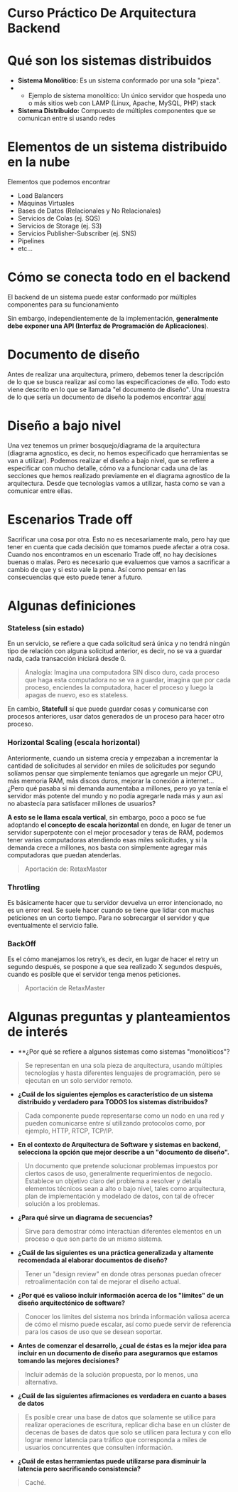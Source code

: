 # Curso Práctico De Arquitectura Backend

# Qué son los sistemas distribuidos

- **Sistema Monolítico:** Es un sistema conformado por una sola "pieza". 
- - Ejemplo de sistema monolítico: Un único servidor que hospeda uno o más sitios web con LAMP (Linux, Apache, MySQL, PHP) stack 
- **Sistema Distribuido:** Compuesto de múltiples componentes que se comunican entre si usando redes

# Elementos de un sistema distribuido en la nube

Elementos que podemos encontrar
- Load Balancers
- Máquinas Virtuales
- Bases de Datos (Relacionales y No Relacionales) 
- Servicios de Colas (ej. SQS) 
- Servicios de Storage (ej. S3)
- Servicios Publisher-Subscriber (ej. SNS) 
- Pipelines
- etc... 

# Cómo se conecta todo en el backend

El backend de un sistema puede estar conformado por múltiples componentes para su funcionamiento 

Sin embargo, independientemente de la implementación, **generalmente debe exponer una API (Interfaz de Programación de Aplicaciones**). 

# Documento de diseño 
Antes de realizar una arquitectura, primero, debemos tener la descripción de lo que se busca realizar así como 
las especificaciones de ello. Todo esto viene descrito en lo que se llamada "el documento de diseño". 
Una muestra de lo que sería un documento de diseño la podemos encontrar [aquí](https://github.com/jorgevgut/airquality-mx/wiki/High-level-System-Design)

# Diseño a bajo nivel 

Una vez tenemos un primer bosquejo/diagrama de la arquitectura (diagrama agnostico, es decir, no hemos especificado que herramientas se van a 
utilizar). Podemos realizar el diseño a bajo nivel, que se refiere a especificar con mucho detalle, cómo va a funcionar cada una de las secciones
que hemos realizado previamente en el diagrama agnostico de la arquitectura. Desde que tecnologías vamos a utilizar, hasta como se van a comunicar
entre ellas.

# Escenarios Trade off
Sacrificar una cosa por otra. Esto no es necesariamente malo, pero hay que tener en cuenta que cada decisión que tomamos puede afectar a otra cosa.
Cuando nos encontramos en un escenario Trade off, no hay decisiones buenas o malas. Pero es necesario que evaluemos que vamos a sacrificar
a cambio de que y si esto vale la pena. Así como pensar en las consecuencias que esto puede tener a futuro. 

# Algunas definiciones

### Stateless (sin estado)

En un servicio, se refiere a que cada solicitud será única y no tendrá ningún tipo de relación con alguna solicitud anterior, es decir, no se va a 
guardar nada, cada transacción iniciará desde 0. 

> Analogía: Imagina una computadora SIN disco duro, cada proceso que haga esta computadora no se va a guardar, imagina que por cada proceso, enciendes la computadora, hacer el proceso y luego la apagas de nuevo, eso es stateless.

En cambio, **Statefull** sí que puede guardar cosas y comunicarse con procesos anteriores, usar datos generados de un proceso para hacer otro proceso.

### Horizontal Scaling (escala horizontal)

Anteriormente, cuando un sistema crecía y empezaban a incrementar la cantidad de solicitudes al servidor en miles de solicitudes por segundo
solíamos pensar que simplemente teníamos que agregarle un mejor CPU, más memoria RAM, más discos duros, mejorar la conexión a internet…
¿Pero qué pasaba si mi demanda aumentaba a millones, pero yo ya tenía el servidor más potente del mundo y no podía agregarle nada más
y aun así no abastecía para satisfacer millones de usuarios?

**A esto se le llama escala vertical**, sin embargo, poco a poco se fue adoptando **el concepto de escala horizontal** en donde, en lugar de
tener un servidor superpotente con el mejor procesador y teras de RAM, podemos tener varias computadoras atendiendo esas miles solicitudes,
y si la demanda crece a millones, nos basta con simplemente agregar más computadoras que puedan atenderlas.

> Aportación de: RetaxMaster


### Throtling
Es básicamente hacer que tu servidor devuelva un error intencionado, no es un error real. Se suele hacer cuando se tiene que lidiar con muchas 
peticiones en un corto tiempo. Para no sobrecargar el servidor y que eventualmente el servicio falle.

### BackOff
Es el cómo manejamos los retry’s, es decir, en lugar de hacer el retry un segundo después, se pospone a que sea realizado X segundos después, cuando es posible que el servidor tenga menos peticiones.

> Aportación de RetaxMaster

# Algunas preguntas y planteamientos de interés

- **¿Por qué se refiere a algunos sistemas como sistemas "monolíticos"?
> Se representan en una sola pieza de arquitectura, usando múltiples
tecnologías y hasta diferentes lenguajes de programación, pero se ejecutan
en un solo servidor remoto.

- **¿Cuál de los siguientes ejemplos es característico de un sistema 
distribuido y verdadero para TODOS los sistemas distribuidos?**
> Cada componente puede representarse como un nodo en una red y pueden 
comunicarse entre sí utilizando protocolos como, por ejemplo, HTTP, RTCP, 
TCP/IP.

- **En el contexto de Arquitectura de Software y sistemas en backend,
selecciona la opción que mejor describe a un "documento de diseño".**
> Un documento que pretende solucionar problemas impuestos por ciertos casos 
de uso, generalmente requerimientos de negocio. Establece un objetivo claro 
del problema a resolver y detalla elementos técnicos sean a alto o bajo 
nivel, tales como arquitectura, plan de implementación y modelado de datos, 
con tal de ofrecer solución a los problemas.

- **¿Para qué sirve un diagrama de secuencias?**
> Sirve para demostrar cómo interactúan diferentes elementos en un proceso o 
que son parte de un mismo sistema.

- **¿Cuál de las siguientes es una práctica generalizada y altamente 
recomendada al elaborar documentos de diseño?**
>  Tener un "design review" en donde otras personas puedan ofrecer 
retroalimentación con tal de mejorar el diseño actual.

- **¿Por qué es valioso incluir información acerca de los "límites" de un 
diseño arquitectónico de software?**
> Conocer los límites del sistema nos brinda información valiosa acerca de 
cómo el mismo puede escalar, así como puede servir de referencia para los 
casos de uso que se desean soportar.

- **Antes de comenzar el desarrollo, ¿cual de éstas es la mejor idea para 
incluir en un documento de diseño para asegurarnos que estamos tomando las 
mejores decisiones?**
> Incluir además de la solución propuesta, por lo menos, una alternativa.

- **¿Cuál de las siguientes afirmaciones es verdadera en cuanto a bases de 
datos**
> Es posible crear una base de datos que solamente se utilice para realizar 
operaciones de escritura, replicar dicha base en un clúster de decenas de 
bases de datos que solo se utilicen para lectura y con ello lograr menor 
latencia para tráfico que corresponda a miles de usuarios concurrentes que 
consulten información.

- **¿Cuál de estas herramientas puede utilizarse para disminuir la latencia 
pero sacrificando consistencia?**
> Caché. 
